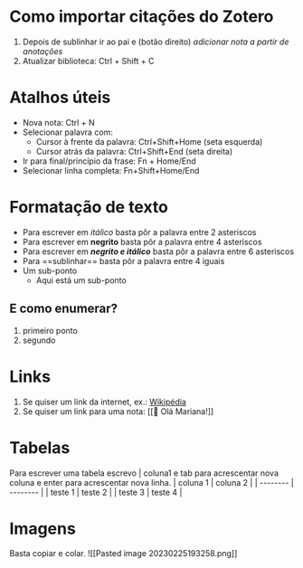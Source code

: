 
# Como importar citações do Zotero
1. Depois de sublinhar ir ao pai e (botão direito) *adicionar nota a partir de anotações*
2. Atualizar biblioteca: Ctrl + Shift + C 

# Atalhos úteis
- Nova nota: Ctrl + N
- Selecionar palavra com:
	- Cursor à frente da palavra: Ctrl+Shift+Home (seta esquerda)
	- Cursor atrás da palavra: Ctrl+Shift+End (seta direita)
- Ir para final/princípio da frase: Fn + Home/End
- Selecionar linha completa: Fn+Shift+Home/End

# Formatação de texto
- Para escrever em *itálico* basta pôr a palavra entre 2 asteriscos 
- Para escrever em **negrito** basta pôr a palavra entre 4 asteriscos
- Para escrever em ***negrito e itálico*** basta pôr a palavra entre 6 asteriscos 
- Para ==sublinhar== basta pôr a palavra entre 4 iguais
- Um sub-ponto
	- Aqui está um sub-ponto
## E como enumerar?
1. primeiro ponto
2. segundo

# Links
1. Se quiser um link da internet, ex.: [Wikipédia](https://pt.wikipedia.org/wiki/Wikip%C3%A9dia:P%C3%A1gina_principal)
2. Se quiser um link para uma nota: [[🏡 Olá Mariana!]]

# Tabelas
Para escrever uma tabela escrevo | coluna1 e tab para acrescentar nova coluna e enter para acrescentar nova linha.
| coluna 1 | coluna 2 |
| -------- | -------- |
| teste 1  | teste 2  |
| teste 3  | teste 4  |

# Imagens
Basta copiar e colar.
![[Pasted image 20230225193258.png]]